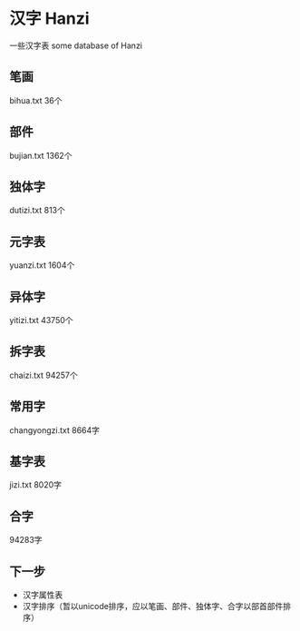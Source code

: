 # 汉字 Hanzi

一些汉字表
some database of Hanzi

##  笔画
bihua.txt
36个

## 部件
bujian.txt
1362个

## 独体字
dutizi.txt
813个

## 元字表
yuanzi.txt
1604个

## 异体字
yitizi.txt
43750个

## 拆字表
chaizi.txt
94257个

## 常用字
changyongzi.txt
8664字

## 基字表
jizi.txt
8020字

## 合字
94283字

## 下一步
* 汉字属性表
* 汉字排序（暂以unicode排序，应以笔画、部件、独体字、合字以部首部件排序）
